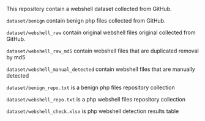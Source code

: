This repository contain a webshell dataset collected from GitHub.

`dataset/benign` contain benign php files collected from GitHub.

`dataset/webshell_raw` contain original webshell files original collected from GitHub.

`dataset/webshell_raw_md5` contain webshell files that are duplicated removal by md5

`dataset/webshell_manual_detected` contain webshell files that are manually detected

`dataset/benign_repo.txt` is a benign php files repository collection

`dataset/webshell_repo.txt` is a php webshell files repository collection

`dataset/webshell_check.xlsx` is php webshell detection results table

